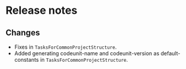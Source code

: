 # Release notes

## Changes

- Fixes in `TasksForCommonProjectStructure`.
- Added generating codeunit-name and codeunit-version as default-constants in `TasksForCommonProjectStructure`.
